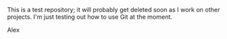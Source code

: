This is a test repository; it will probably get deleted soon as I work on other projects. I'm just testing out how to use Git at the moment.

Alex

